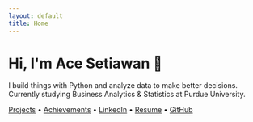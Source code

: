 ```yaml
---
layout: default
title: Home
---
```


# Hi, I'm Ace Setiawan 👋

I build things with Python and analyze data to make better decisions.  
Currently studying Business Analytics & Statistics at Purdue University.

[Projects](/projects) • [Achievements](/achievements) • [LinkedIn](https://linkedin.com/in/akmalset) • [Resume](/assets/Setiawan,%20Ace%20Resume.pdf) • [GitHub](https://github.com/acepocalypse)
